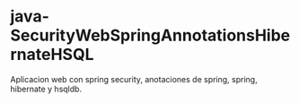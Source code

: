 # java-SecurityWebSpringAnnotationsHibernateHSQL
Aplicacion web con spring security, anotaciones de spring, spring, hibernate y hsqldb.
